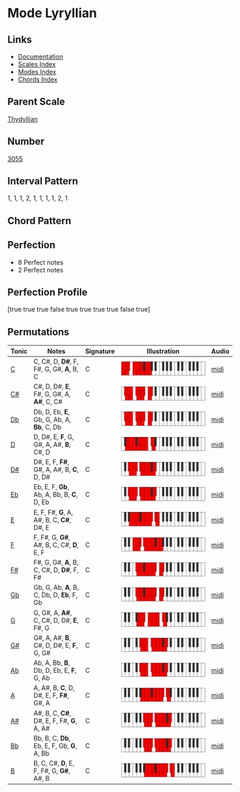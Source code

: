 # Mode Lyryllian

## Links

- [Documentation](README.md)
- [Scales Index](Scales.md)
- [Modes Index](Modes.md)
- [Chords Index](Chords.md)

## Parent Scale

[Thydyllian](ScaleThydyllian.md)

## Number

[3055](https://ianring.com/musictheory/scales/3055)

## Interval Pattern

1, 1, 1, 2, 1, 1, 1, 1, 2, 1

## Chord Pattern



## Perfection

- 8 Perfect notes
- 2 Perfect notes

## Perfection Profile

[true true true false true true true true false true]

## Permutations

| Tonic | Notes | Signature | Illustration | Audio |
|-------|-------|-----------|--------------|-------|
| [C](ModeCNaturalLyryllian.md) | C, C#, D, **D#**, F, F#, G, G#, **A**, B, C | C | ![CNaturalLyryllian](ModeCNaturalLyryllian.png) | [midi](https://github.com/edipermadi/music/blob/main/docs/ModeCNaturalLyryllian.mid?raw=true) |
| [C#](ModeCSharpLyryllian.md) | C#, D, D#, **E**, F#, G, G#, A, **A#**, C, C# | C | ![CSharpLyryllian](ModeCSharpLyryllian.png) | [midi](https://github.com/edipermadi/music/blob/main/docs/ModeCSharpLyryllian.mid?raw=true) |
| [Db](ModeDFlatLyryllian.md) | Db, D, Eb, **E**, Gb, G, Ab, A, **Bb**, C, Db | C | ![DFlatLyryllian](ModeDFlatLyryllian.png) | [midi](https://github.com/edipermadi/music/blob/main/docs/ModeDFlatLyryllian.mid?raw=true) |
| [D](ModeDNaturalLyryllian.md) | D, D#, E, **F**, G, G#, A, A#, **B**, C#, D | C | ![DNaturalLyryllian](ModeDNaturalLyryllian.png) | [midi](https://github.com/edipermadi/music/blob/main/docs/ModeDNaturalLyryllian.mid?raw=true) |
| [D#](ModeDSharpLyryllian.md) | D#, E, F, **F#**, G#, A, A#, B, **C**, D, D# | C | ![DSharpLyryllian](ModeDSharpLyryllian.png) | [midi](https://github.com/edipermadi/music/blob/main/docs/ModeDSharpLyryllian.mid?raw=true) |
| [Eb](ModeEFlatLyryllian.md) | Eb, E, F, **Gb**, Ab, A, Bb, B, **C**, D, Eb | C | ![EFlatLyryllian](ModeEFlatLyryllian.png) | [midi](https://github.com/edipermadi/music/blob/main/docs/ModeEFlatLyryllian.mid?raw=true) |
| [E](ModeENaturalLyryllian.md) | E, F, F#, **G**, A, A#, B, C, **C#**, D#, E | C | ![ENaturalLyryllian](ModeENaturalLyryllian.png) | [midi](https://github.com/edipermadi/music/blob/main/docs/ModeENaturalLyryllian.mid?raw=true) |
| [F](ModeFNaturalLyryllian.md) | F, F#, G, **G#**, A#, B, C, C#, **D**, E, F | C | ![FNaturalLyryllian](ModeFNaturalLyryllian.png) | [midi](https://github.com/edipermadi/music/blob/main/docs/ModeFNaturalLyryllian.mid?raw=true) |
| [F#](ModeFSharpLyryllian.md) | F#, G, G#, **A**, B, C, C#, D, **D#**, F, F# | C | ![FSharpLyryllian](ModeFSharpLyryllian.png) | [midi](https://github.com/edipermadi/music/blob/main/docs/ModeFSharpLyryllian.mid?raw=true) |
| [Gb](ModeGFlatLyryllian.md) | Gb, G, Ab, **A**, B, C, Db, D, **Eb**, F, Gb | C | ![GFlatLyryllian](ModeGFlatLyryllian.png) | [midi](https://github.com/edipermadi/music/blob/main/docs/ModeGFlatLyryllian.mid?raw=true) |
| [G](ModeGNaturalLyryllian.md) | G, G#, A, **A#**, C, C#, D, D#, **E**, F#, G | C | ![GNaturalLyryllian](ModeGNaturalLyryllian.png) | [midi](https://github.com/edipermadi/music/blob/main/docs/ModeGNaturalLyryllian.mid?raw=true) |
| [G#](ModeGSharpLyryllian.md) | G#, A, A#, **B**, C#, D, D#, E, **F**, G, G# | C | ![GSharpLyryllian](ModeGSharpLyryllian.png) | [midi](https://github.com/edipermadi/music/blob/main/docs/ModeGSharpLyryllian.mid?raw=true) |
| [Ab](ModeAFlatLyryllian.md) | Ab, A, Bb, **B**, Db, D, Eb, E, **F**, G, Ab | C | ![AFlatLyryllian](ModeAFlatLyryllian.png) | [midi](https://github.com/edipermadi/music/blob/main/docs/ModeAFlatLyryllian.mid?raw=true) |
| [A](ModeANaturalLyryllian.md) | A, A#, B, **C**, D, D#, E, F, **F#**, G#, A | C | ![ANaturalLyryllian](ModeANaturalLyryllian.png) | [midi](https://github.com/edipermadi/music/blob/main/docs/ModeANaturalLyryllian.mid?raw=true) |
| [A#](ModeASharpLyryllian.md) | A#, B, C, **C#**, D#, E, F, F#, **G**, A, A# | C | ![ASharpLyryllian](ModeASharpLyryllian.png) | [midi](https://github.com/edipermadi/music/blob/main/docs/ModeASharpLyryllian.mid?raw=true) |
| [Bb](ModeBFlatLyryllian.md) | Bb, B, C, **Db**, Eb, E, F, Gb, **G**, A, Bb | C | ![BFlatLyryllian](ModeBFlatLyryllian.png) | [midi](https://github.com/edipermadi/music/blob/main/docs/ModeBFlatLyryllian.mid?raw=true) |
| [B](ModeBNaturalLyryllian.md) | B, C, C#, **D**, E, F, F#, G, **G#**, A#, B | C | ![BNaturalLyryllian](ModeBNaturalLyryllian.png) | [midi](https://github.com/edipermadi/music/blob/main/docs/ModeBNaturalLyryllian.mid?raw=true) |
